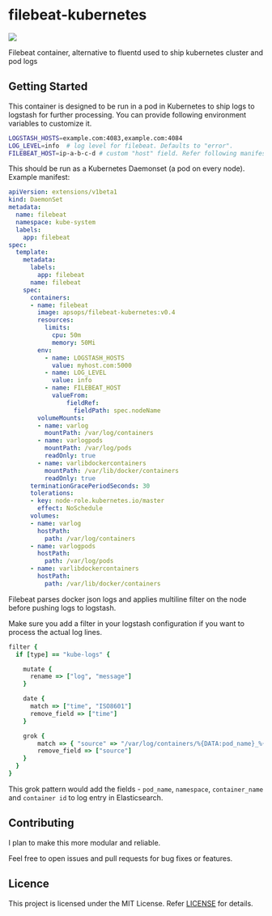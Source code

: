 # filebeat-kubernetes

[![](https://images.microbadger.com/badges/image/apsops/filebeat-kubernetes.svg)](https://microbadger.com/images/apsops/filebeat-kubernetes "")

Filebeat container, alternative to fluentd used to ship kubernetes cluster and pod logs

## Getting Started
This container is designed to be run in a pod in Kubernetes to ship logs to logstash for further processing.
You can provide following environment variables to customize it.

```bash
LOGSTASH_HOSTS=example.com:4083,example.com:4084
LOG_LEVEL=info  # log level for filebeat. Defaults to "error".
FILEBEAT_HOST=ip-a-b-c-d # custom "host" field. Refer following manifest to set it to k8s nodeName
```

This should be run as a Kubernetes Daemonset (a pod on every node). Example manifest:

```yaml
apiVersion: extensions/v1beta1
kind: DaemonSet
metadata:
  name: filebeat
  namespace: kube-system
  labels:
    app: filebeat
spec:
  template:
    metadata:
      labels:
        app: filebeat
      name: filebeat
    spec:
      containers:
      - name: filebeat
        image: apsops/filebeat-kubernetes:v0.4
        resources:
          limits:
            cpu: 50m
            memory: 50Mi
        env:
          - name: LOGSTASH_HOSTS
            value: myhost.com:5000
          - name: LOG_LEVEL
            value: info
          - name: FILEBEAT_HOST
            valueFrom:
                fieldRef:
                  fieldPath: spec.nodeName
        volumeMounts:
        - name: varlog
          mountPath: /var/log/containers
        - name: varlogpods
          mountPath: /var/log/pods
          readOnly: true
        - name: varlibdockercontainers
          mountPath: /var/lib/docker/containers
          readOnly: true
      terminationGracePeriodSeconds: 30
      tolerations:
      - key: node-role.kubernetes.io/master
        effect: NoSchedule
      volumes:
      - name: varlog
        hostPath:
          path: /var/log/containers
      - name: varlogpods
        hostPath:
          path: /var/log/pods
      - name: varlibdockercontainers
        hostPath:
          path: /var/lib/docker/containers
```

Filebeat parses docker json logs and applies multiline filter on the node before pushing logs to logstash.

Make sure you add a filter in your logstash configuration if you want to process the actual log lines.

```ruby
filter {
  if [type] == "kube-logs" {

    mutate {
      rename => ["log", "message"]
    }

    date {
      match => ["time", "ISO8601"]
      remove_field => ["time"]
    }

    grok {
        match => { "source" => "/var/log/containers/%{DATA:pod_name}_%{DATA:namespace}_%{GREEDYDATA:container_name}-%{DATA:container_id}.log" }
        remove_field => ["source"]
    }
  }
}
```

This grok pattern would add the fields - `pod_name`, `namespace`, `container_name` and `container id` to log entry in Elasticsearch.

## Contributing
I plan to make this more modular and reliable.

Feel free to open issues and pull requests for bug fixes or features.

## Licence

This project is licensed under the MIT License. Refer [LICENSE](https://github.com/ApsOps/filebeat-kubernetes/blob/master/LICENSE) for details.

